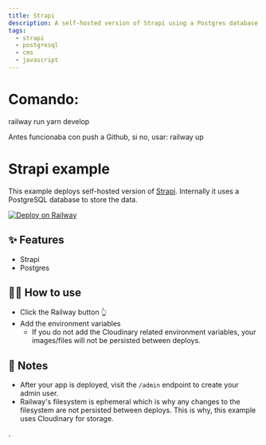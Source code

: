 ```yaml
---
title: Strapi
description: A self-hosted version of Strapi using a Postgres database
tags:
  - strapi
  - postgresql
  - cms
  - javascript
---
```


# Comando:

railway run yarn develop

Antes funcionaba con push a Github, si no, usar:
railway up

# Strapi example

This example deploys self-hosted version of [Strapi](https://strapi.io/). Internally it uses a PostgreSQL database to store the data.

[![Deploy on Railway](https://railway.app/button.svg)](https://railway.app/new/template?template=https%3A%2F%2Fgithub.com%2Frailwayapp%2Fstarters%2Ftree%2Fmaster%2Fexamples%2Fstrapi&plugins=postgresql&envs=ADMIN_JWT_SECRET%2CCLOUDINARY_NAME%2CCLOUDINARY_KEY%2CCLOUDINARY_SECRET%2CJWT_SECRET%2CNODE_ENV&optionalEnvs=ADMIN_JWT_SECRET%2CCLOUDINARY_NAME%2CCLOUDINARY_KEY%2CCLOUDINARY_SECRET%2CJWT_SECRET&ADMIN_JWT_SECRETDesc=Secret+used+to+encode+Admin+JWT+tokens&JWT_SECRETDesc=Secret+used+to+encode+JWT+tokens&NODE_ENVDefault=production)

## ✨ Features

- Strapi
- Postgres

## 💁‍♀️ How to use

- Click the Railway button 👆
- Add the environment variables
  - If you do not add the Cloudinary related environment variables, your images/files will not be persisted between deploys.

## 📝 Notes

- After your app is deployed, visit the `/admin` endpoint to create your admin user.
- Railway's filesystem is ephemeral which is why any changes to the filesystem are not persisted between deploys. This is why, this example uses Cloudinary for storage.

.
